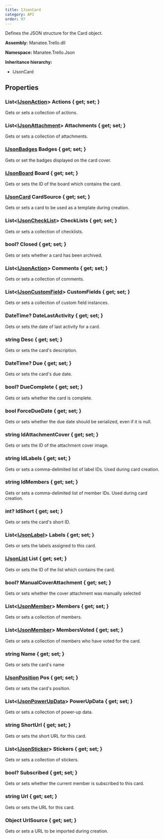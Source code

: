 ```yaml
---
title: IJsonCard
category: API
order: 97
---
```


Defines the JSON structure for the Card object.

**Assembly:** Manatee.Trello.dll

**Namespace:** Manatee.Trello.Json

**Inheritance hierarchy:**

- IJsonCard

## Properties

### List&lt;[IJsonAction](../IJsonAction#ijsonaction)&gt; Actions { get; set; }

Gets or sets a collection of actions.

### List&lt;[IJsonAttachment](../IJsonAttachment#ijsonattachment)&gt; Attachments { get; set; }

Gets or sets a collection of attachments.

### [IJsonBadges](../IJsonBadges#ijsonbadges) Badges { get; set; }

Gets or set the badges displayed on the card cover.

### [IJsonBoard](../IJsonBoard#ijsonboard) Board { get; set; }

Gets or sets the ID of the board which contains the card.

### [IJsonCard](../IJsonCard#ijsoncard) CardSource { get; set; }

Gets or sets a card to be used as a template during creation.

### List&lt;[IJsonCheckList](../IJsonCheckList#ijsonchecklist)&gt; CheckLists { get; set; }

Gets or sets a collection of checklists.

### bool? Closed { get; set; }

Gets or sets whether a card has been archived.

### List&lt;[IJsonAction](../IJsonAction#ijsonaction)&gt; Comments { get; set; }

Gets or sets a collection of comments.

### List&lt;[IJsonCustomField](../IJsonCustomField#ijsoncustomfield)&gt; CustomFields { get; set; }

Gets or sets a collection of custom field instances.

### DateTime? DateLastActivity { get; set; }

Gets or sets the date of last activity for a card.

### string Desc { get; set; }

Gets or sets the card&#39;s description.

### DateTime? Due { get; set; }

Gets or sets the card&#39;s due date.

### bool? DueComplete { get; set; }

Gets or sets whether the card is complete.

### bool ForceDueDate { get; set; }

Gets or sets whether the due date should be serialized, even if it is null.

### string IdAttachmentCover { get; set; }

Gets or sets the ID of the attachment cover image.

### string IdLabels { get; set; }

Gets or sets a comma-delimited list of label IDs. Used during card creation.

### string IdMembers { get; set; }

Gets or sets a comma-delimited list of member IDs. Used during card creation.

### int? IdShort { get; set; }

Gets or sets the card&#39;s short ID.

### List&lt;[IJsonLabel](../IJsonLabel#ijsonlabel)&gt; Labels { get; set; }

Gets or sets the labels assigned to this card.

### [IJsonList](../IJsonList#ijsonlist) List { get; set; }

Gets or sets the ID of the list which contains the card.

### bool? ManualCoverAttachment { get; set; }

Gets or sets whether the cover attachment was manually selected

### List&lt;[IJsonMember](../IJsonMember#ijsonmember)&gt; Members { get; set; }

Gets or sets a collection of members.

### List&lt;[IJsonMember](../IJsonMember#ijsonmember)&gt; MembersVoted { get; set; }

Gets or sets a collection of members who have voted for the card.

### string Name { get; set; }

Gets or sets the card&#39;s name

### [IJsonPosition](../IJsonPosition#ijsonposition) Pos { get; set; }

Gets or sets the card&#39;s position.

### List&lt;[IJsonPowerUpData](../IJsonPowerUpData#ijsonpowerupdata)&gt; PowerUpData { get; set; }

Gets or sets a collection of power-up data.

### string ShortUrl { get; set; }

Gets or sets the short URL for this card.

### List&lt;[IJsonSticker](../IJsonSticker#ijsonsticker)&gt; Stickers { get; set; }

Gets or sets a collection of stickers.

### bool? Subscribed { get; set; }

Gets or sets whether the current member is subscribed to this card.

### string Url { get; set; }

Gets or sets the URL for this card.

### Object UrlSource { get; set; }

Gets or sets a URL to be imported during creation.

